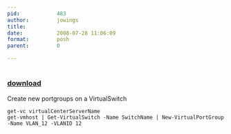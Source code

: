 ```yaml
---
pid:            483
author:         jowings
title:          
date:           2008-07-28 11:06:09
format:         posh
parent:         0

---
```


# 

### [download](Scripts\483.ps1)

Create new portgroups on a VirtualSwitch

```posh
get-vc virtualCenterServerName
get-vmhost | Get-VirtualSwitch -Name SwitchName | New-VirtualPortGroup -Name VLAN_12 -VLANID 12 


```
